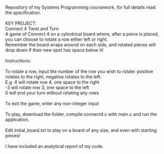 Repository of my Systems Programming coursework, for full details read the specification.\
\
KEY PROJECT:\
Connect 4 Twist and Turn\
A game of Connect 4 on a cylindrical board where, after a piece is placed, you can choose to rotate a row either left or right.\
Remember the board wraps around on each side, and rotated pieces will drop down if their new spot has space below it!\
\
Instructions:\
\
To rotate a row, input the number of the row you wish to rotate: positive rotates to the right, negative rotates to the left.\
E.g. 4 will rotate row 4, one space to the right\
    -3 will rotate row 3, one space to the left\
     0 will end your turn without rotating any rows\
\
To exit the game, enter any non-integer input\
\
To play, download the folder, compile connect4.c with main.c and run the application.\
\
Edit initial_board.txt to play on a board of any size, and even with starting pieces!\
\
I have included an analytical report of my code.
